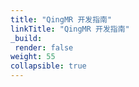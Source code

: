 ```yaml
---
title: "QingMR 开发指南"
linkTitle: "QingMR 开发指南"
_build:
 render: false 
weight: 55
collapsible: true
---
```

